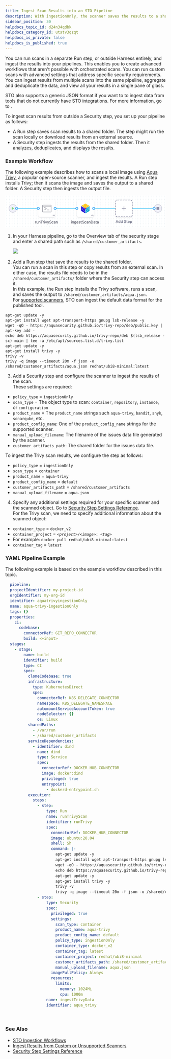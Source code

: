```yaml
---
title: Ingest Scan Results into an STO Pipeline
description: With ingestionOnly, the scanner saves the results to a shared folder. The pipeline then ingests this data and analyzes, deduplicates, and displays the results.
sidebar_position: 30
helpdocs_topic_id: d24n34qdbk
helpdocs_category_id: utstv3qzqt
helpdocs_is_private: false
helpdocs_is_published: true
---
```


You can run scans in a separate Run step, or outside Harness entirely, and ingest the results into your pipelines. This enables you to create advanced workflows that aren't possible with orchestrated scans. You can run custom scans with advanced settings that address specific security requirements. You can ingest results from multiple scans into the same pipeline, aggregate and deduplicate the data, and view all your results in a single pane of glass.

STO also supports a generic JSON format if you want to to ingest data from tools that do not currently have STO integrations. For more information, go to .

 To ingest scan results from outside a Security step, you set up your pipeline as follows:

* A Run step saves scan results to a shared folder. The step might run the scan locally or download results from an external source.
* A Security step ingests the results from the shared folder. Then it analyzes, deduplicates, and displays the results.

### Example Workflow

The following example describes how to scans a local image using [Aqua Trivy](https://aquasecurity.github.io/trivy/dev/docs/), a popular open-source scanner, and ingest the results. A Run step installs Trivy; then it scans the image and saves the output to a shared folder. A Security step then ingests the output file.

![](../static/ingest-scan-results-into-an-sto-pipeline-07.png)

1. In your Harness pipeline, go to the Overview tab of the security stage and enter a shared path such as `/shared/customer_artifacts`.

   ![](../static/ingest-scan-results-into-an-sto-pipeline-08.png)

2. Add a Run step that save the results to the shared folder.  
You can run a scan in this step or copy results from an external scan. In either case, the results file needs to be in the `/shared/customer_artifacts/` folder where the Security step can access it.  
In this example, the Run step installs the Trivy software, runs a scan, and saves the output to `/shared/customer_artifacts/aqua.json`.  
For [supported scanners](../../sto-techref-category/security-step-settings-reference.md#scanners-target-types-and-scan-approach), STO can ingest the default data format for the published tool.  

```
apt-get update -y  
apt-get install wget apt-transport-https gnupg lsb-release -y  
wget -qO - https://aquasecurity.github.io/trivy-repo/deb/public.key | apt-key add -  
echo deb https://aquasecurity.github.io/trivy-repo/deb $(lsb_release -sc) main | tee -a /etc/apt/sources.list.d/trivy.list  
apt-get update -y  
apt-get install trivy -y  
trivy -v  
trivy -q image --timeout 20m -f json -o /shared/customer_artifacts/aqua.json redhat/ubi8-minimal:latest
```
3. Add a Security step and configure the scanner to ingest the results of the scan.  
These settings are required:

- `policy_type` = `ingestionOnly`
- `scan_type` = The object type to scan: `container`, `repository`, `instance`, or `configuration`
- `product_name` = The `product_name` strings such `aqua-trivy`, `bandit`, `snyk`, `sonarqube`, etc.
- `product_config_name`: One of the `product_config_name` strings for the supported scanner.
- `manual_upload_filename`: The filename of the issues data file generated by the scanner.
- `customer_artifacts_path`: The shared folder for the issues data file.

To ingest the Trivy scan results, we configure the step as follows:

- `policy_type` = `ingestionOnly`
- `scan_type` = `container`
- `product_name` = `aqua-trivy`
- `product_config_name` = `default`
- `customer_artifacts_path` = `/shared/customer_artifacts`
- `manual_upload_filename` = `aqua.json`

4. Specify any additional settings required for your specific scanner and the scanned object. Go to [Security Step Settings Reference](../../sto-techref-category/security-step-settings-reference.md).  
For the Trivy scan, we need to specify additional information about the scanned object:

- `container_type` = `docker_v2`
- `container_project` = `<`*`project`*`>/<`*`image`*`>: <`*`tag`*`>`  
-  For example: `docker pull redhat/ubi8-minimal:latest`
- `container_tag` = `latest`

### YAML Pipeline Example

The following example is based on the example workflow described in this topic.

```yaml
  pipeline:  
  projectIdentifier: my-project-id  
  orgIdentifier: my-org-id  
  identifier: aquatrivyingestionOnly  
  name: aqua-trivy-ingestionOnly  
  tags: {}  
  properties:  
    ci:  
      codebase:  
        connectorRef: GIT_REPO_CONNECTOR  
        build: <+input>  
  stages:  
    - stage:  
        name: build  
        identifier: build  
        type: CI  
        spec:  
          cloneCodebase: true  
          infrastructure:  
            type: KubernetesDirect  
            spec:  
              connectorRef: K8S_DELEGATE_CONNECTOR  
              namespace: K8S_DELEGATE_NAMESPACE  
              automountServiceAccountToken: true  
              nodeSelector: {}  
              os: Linux  
          sharedPaths:  
            - /var/run  
            - /shared/customer_artifacts  
          serviceDependencies:  
            - identifier: dind  
              name: dind  
              type: Service  
              spec:  
                connectorRef: DOCKER_HUB_CONNECTOR  
                image: docker:dind  
                privileged: true  
                entrypoint:  
                  - dockerd-entrypoint.sh  
          execution:  
            steps:  
              - step:  
                  type: Run  
                  name: runTrivyScan  
                  identifier: runTrivy  
                  spec:  
                    connectorRef: DOCKER_HUB_CONNECTOR  
                    image: ubuntu:20.04  
                    shell: Sh  
                    command: |-  
                      apt-get update -y  
                      apt-get install wget apt-transport-https gnupg lsb-release -y  
                      wget -qO - https://aquasecurity.github.io/trivy-repo/deb/public.key | apt-key add -  
                      echo deb https://aquasecurity.github.io/trivy-repo/deb $(lsb_release -sc) main | tee -a /etc/apt/sources.list.d/trivy.list  
                      apt-get update -y  
                      apt-get install trivy -y  
                      trivy -v  
                      trivy -q image --timeout 20m -f json -o /shared/customer_artifacts/aqua.json redhat/ubi8-minimal:latest  
              - step:  
                  type: Security  
                  spec:  
                    privileged: true  
                    settings:  
                      scan_type: container  
                      product_name: aqua-trivy  
                      product_config_name: default  
                      policy_type: ingestionOnly  
                      container_type: docker_v2  
                      container_tag: latest  
                      container_project: redhat/ubi8-minimal  
                      customer_artifacts_path: /shared/customer_artifacts  
                      manual_upload_filename: aqua.json  
                    imagePullPolicy: Always  
                    resources:  
                      limits:  
                        memory: 1024Mi  
                        cpu: 1000m  
                  name: ingestTrivyData  
                  identifier: aqua_trivy  
  
  
```
### See Also

* [STO Ingestion Workflows](./sto-workflows-overview.md)
* [Ingest Results from Custom or Unsupported Scanners](./ingesting-issues-from-other-scanners.md)
* [Security Step Settings Reference](../../sto-techref-category/security-step-settings-reference.md)

